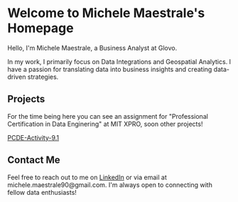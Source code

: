 # Welcome to Michele Maestrale's Homepage

Hello, I'm Michele Maestrale, a Business Analyst at Glovo.

In my work, I primarily focus on Data Integrations and Geospatial Analytics. I have a passion for translating data into business insights and creating data-driven strategies.

## Projects

For the time being here you can see an assignment for "Professional Certification in Data Enginering" at MIT XPRO, soon other projects!

[PCDE-Activity-9.1](https://michele1990.github.io/PCDE-Activity-9.1/)


## Contact Me

Feel free to reach out to me on [LinkedIn]([https://www.linkedin.com/in/your-linkedin-profile](https://www.linkedin.com/in/michele-maestrale-3250b681/)) or via email at michele.maestrale90@gmail.com. I'm always open to connecting with fellow data enthusiasts!

